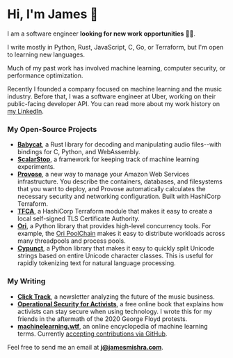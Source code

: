 # Hi, I'm James 👋
I am a software engineer **looking for new work opportunities** 👨‍💻.

I write mostly in Python, Rust, JavaScript, C, Go, or Terraform, but I'm open to learning new languages.

Much of my past work has involved machine learning, computer security, or performance optimization.

Recently I founded a company focused on machine learning and the music industry. Before that, I was a software engineer at Uber, working on their public-facing developer API. You can read more about my work history on [my LinkedIn](https://www.linkedin.com/in/jamesmishra/).

### My Open-Source Projects

* [**Babycat**][14], a Rust library for decoding and manipulating audio files--with bindings for C, Python, and WebAssembly.
* [**ScalarStop**][13], a framework for keeping track of machine learning experiments.
* [**Provose**][3], a new way to manage your Amazon Web Services infrastructure. You describe the containers, databases, and filesystems that you want to deploy, and Provose automatically calculates the necessary security and networking configuration. Built with HashiCorp Terraform.
* [**TFCA**][4], a HashiCorp Terraform module that makes it easy to create a local self-signed TLS Certificate Authority.
* [**Ori**][5], a Python library that provides high-level concurrency tools. For example, the [Ori PoolChain][6] makes it easy to distribute workloads across many threadpools and process pools.
* [**Cypunct**][7], a Python library that makes it easy to quickly split Unicode strings based on entire Unicode character classes. This is useful for rapidly tokenizing text for natural language processing.


### My Writing

* [**Click Track**][2], a newsletter analyzing the future of the music business.
* [**Operational Security for Activists**][9], a free online book that explains how activists can stay secure when using technology. I wrote this for my friends in the aftermath of the 2020 George Floyd protests.
* [**machinelearning.wtf**][10], an online encyclopedia of machine learning terms. Currently [accepting contributions via GitHub][11].


[1]: https://www.uberhealth.com/
[2]: https://www.clicktrack.fm
[3]: https://provose.com
[4]: https://github.com/neocrym/tfca
[5]: https://ori.technology.neocrym.com/
[6]: https://ori.technology.neocrym.com/en/latest/ori.poolchain/#module-ori.poolchain
[7]: https://github.com/jamesmishra/cypunct
[8]: https://www.darkshift.news/
[9]: https://security.nym.vc/
[10]: https://machinelearning.wtf/
[11]: https://github.com/machine-learning-glossary/glossary
[12]: https://developer.uber.com/
[13]: https://www.scalarstop.com
[14]: https://babycat.io/
Feel free to send me an email at **[j@jamesmishra.com](mailto:j@jamesmishra.com)**.
